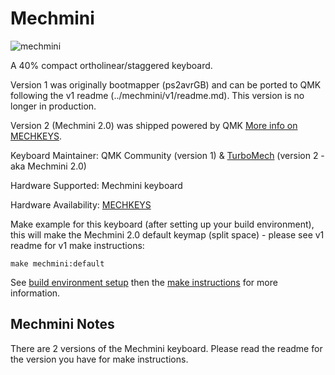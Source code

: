 Mechmini
========

![mechmini](https://cdn.shopify.com/s/files/1/1697/5323/products/20495451_468333093530388_1648547540_o_grande.jpg?v=1510792821)

A 40% compact ortholinear/staggered keyboard. 

Version 1 was originally bootmapper (ps2avrGB) and can be ported to QMK following the v1 readme (../mechmini/v1/readme.md).  This version is no longer in production.  

Version 2 (Mechmini 2.0) was shipped powered by QMK [More info on MECHKEYS](https://mechkeys.ca).

Keyboard Maintainer: QMK Community (version 1) & [TurboMech](https://github.com/TurboMech) (version 2 - aka Mechmini 2.0)

Hardware Supported: Mechmini keyboard

Hardware Availability: [MECHKEYS](https://mechkeys.ca/collections/keyboards/products/mechmini-2-0)

Make example for this keyboard (after setting up your build environment), this will make the Mechmini 2.0 default keymap (split space) - please see v1 readme for v1 make instructions:

    make mechmini:default

See [build environment setup](https://docs.qmk.fm/#/getting_started_build_tools) then the [make instructions](https://docs.qmk.fm/#/getting_started_make_guide) for more information.

## Mechmini Notes

There are 2 versions of the Mechmini keyboard.  Please read the readme for the version you have for make instructions.


